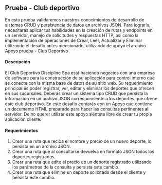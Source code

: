 ## Prueba - Club deportivo 
En esta prueba validaremos nuestros conocimientos de desarrollo de sistemas CRUD y persistencia de datos en archivos JSON. Para lograrlo, necesitarás aplicar tus habilidades en la creación de rutas y endpoints en un servidor, manejo de solicitudes y respuestas HTTP, así como la implementación de operaciones de Crear, Leer, Actualizar y Eliminar utilizando el desafío antes mencionado, utilizando de apoyo el archivo Apoyo prueba  - Club Deportivo 

#### Descripción 
El Club Deportivo Discipline Spa está haciendo negocios con una empresa de software para la construcción de su aplicación para control interno que se conecte con la misma base de datos de su sitio web. Su requerimiento principal es poder registrar, ver, editar y eliminar los deportes que ofrecen en sus sucursales. Deberás crear un sistema tipo CRUD que persista la información en un archivo JSON correspondiente a los deportes que ofrece este club deportivo.
En este desafío contarás con un Apoyo que contiene un documento HTML preparado para hacer las consultas pertinentes al servidor. De no querer utilizar este apoyo siéntete libre de crear tu propia aplicación cliente.

#### Requerimientos
1. Crear una ruta que reciba el nombre y precio de un nuevo deporte, lo persista en un archivo JSON.
2. Crear una ruta que al consultarse devuelva en formato JSON todos los deportes registrados.
3. Crear una ruta que edite el precio de un deporte registrado utilizando los parámetros de la consulta y persista este cambio.
4. Crear una ruta que elimine un deporte solicitado desde el cliente y persista este cambio.